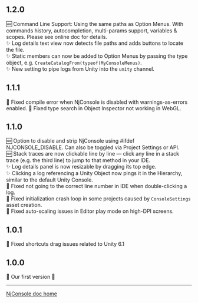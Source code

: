 ## 1.2.0
🆕 Command Line Support: Using the same paths as Option Menus. With commands history, autocompletion, multi-params support, variables & scopes. Please see online doc for details.   
✨ Log details text view now detects file paths and adds buttons to locate the file.   
✨ Static members can now be added to Option Menus by passing the type object, e.g. `CreateCatalogFrom(typeof(MyConsoleMenus)`.   
✨ New setting to pipe logs from Unity into the `unity` channel.   

## 1.1.1
🐛 Fixed compile error when NjConsole is disabled with warnings-as-errors enabled.
🐛 Fixed type search in Object Inspector not working in WebGL.

## 1.1.0
🆕 Option to disable and strip NjConsole using #ifdef NJCONSOLE_DISABLE. Can also be toggled via Project Settings or API.   
🆕 Stack traces are now clickable line by line — click any line in a stack trace (e.g. the third line) to jump to that method in your IDE.   
✨ Log details panel is now resizable by dragging its top edge.   
✨ Clicking a log referencing a Unity Object now pings it in the Hierarchy, similar to the default Unity Console.   
🐛 Fixed not going to the correct line number in IDE when double-clicking a log.   
🐛 Fixed initialization crash loop in some projects caused by `ConsoleSettings` asset creation.   
🐛 Fixed auto-scaling issues in Editor play mode on high-DPI screens.

## 1.0.1
🐛 Fixed shortcuts drag issues related to Unity 6.1

## 1.0.0
🚀 Our first version 🎉

---
[NjConsole doc home](index.md)